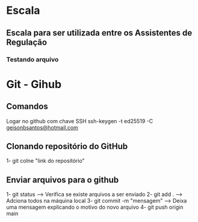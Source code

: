 # Escala
## Escala para ser utilizada entre os Assistentes de Regulação
### Testando arquivo

# Git - Gihub

## Comandos
Logar no github com chave SSH
ssh-keygen -t ed25519 -C geisonbsantos@hotmail.com


## Clonando repositório do GitHub

1- git colne "link do repositório"

## Enviar arquivos para o github

1- git status --> Verifica se existe arquivos a ser enviado
2- git add .  --> Adciona todos na máquina local 
3- git commit -m "mensagem" --> Deixa uma mensagem explicando o motivo do novo arquivo
4- git push origin main
